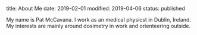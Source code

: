 title: About Me
date: 2019-02-01
modified: 2019-04-06
status: published

My name is Pat McCavana.  I work as an medical physicst in Dublin, Ireland.  My interests are mainly around dosimetry in work and orienteering outside.